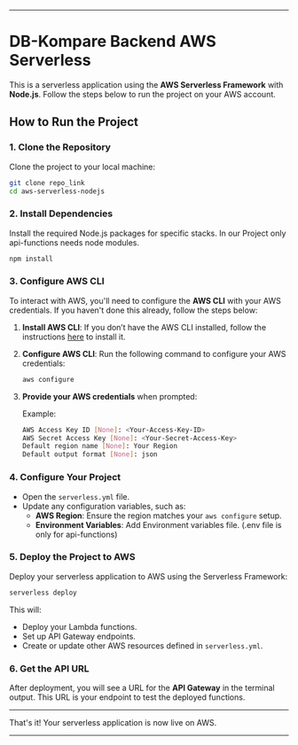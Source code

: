 
---

# DB-Kompare Backend AWS Serverless

This is a serverless application using the **AWS Serverless Framework** with **Node.js**. Follow the steps below to run the project on your AWS account.

## How to Run the Project

### 1. Clone the Repository
Clone the project to your local machine:
```bash
git clone repo_link
cd aws-serverless-nodejs
```

### 2. Install Dependencies
Install the required Node.js packages for specific stacks. In our Project only api-functions needs node modules.
```bash
npm install
```

### 3. Configure AWS CLI

To interact with AWS, you'll need to configure the **AWS CLI** with your AWS credentials. If you haven't done this already, follow the steps below:

1. **Install AWS CLI**: If you don’t have the AWS CLI installed, follow the instructions [here](https://aws.amazon.com/cli/) to install it.

2. **Configure AWS CLI**: Run the following command to configure your AWS credentials:
   ```bash
   aws configure
   ```

3. **Provide your AWS credentials** when prompted:

   Example:
   ```bash
   AWS Access Key ID [None]: <Your-Access-Key-ID>
   AWS Secret Access Key [None]: <Your-Secret-Access-Key>
   Default region name [None]: Your Region
   Default output format [None]: json
   ```

### 4. Configure Your Project
- Open the `serverless.yml` file.
- Update any configuration variables, such as:
  - **AWS Region**: Ensure the region matches your `aws configure` setup.
  - **Environment Variables**: Add Environment variables file. (.env file is only for api-functions)

### 5. Deploy the Project to AWS
Deploy your serverless application to AWS using the Serverless Framework:
```bash
serverless deploy
```

This will:
- Deploy your Lambda functions.
- Set up API Gateway endpoints.
- Create or update other AWS resources defined in `serverless.yml`.

### 6. Get the API URL
After deployment, you will see a URL for the **API Gateway** in the terminal output. This URL is your endpoint to test the deployed functions.

---

That's it! Your serverless application is now live on AWS.

---
